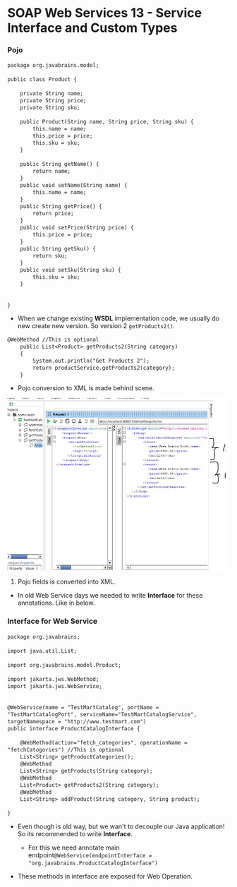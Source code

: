 # SOAP Web Services 13 - Service Interface and Custom Types

### Pojo

```
package org.javabrains.model;

public class Product {
	
	private String name;
	private String price;
	private String sku;
	
	public Product(String name, String price, String sku) {
		this.name = name;
		this.price = price;
		this.sku = sku;
	}	
	
	public String getName() {
		return name;
	}
	public void setName(String name) {
		this.name = name;
	}
	public String getPrice() {
		return price;
	}
	public void setPrice(String price) {
		this.price = price;
	}
	public String getSku() {
		return sku;
	}
	public void setSku(String sku) {
		this.sku = sku;
	}


}

```

- When we change existing **WSDL** implementation code, we usually do new create new version. So version 2 `getProducts2()`.

```
@WebMethod //This is optional
	public List<Product> getProducts2(String category)
	{
		System.out.println("Get Products 2");
		return productService.getProducts2(category);
	}
```
- Pojo conversion to XML is made behind scene.

<img src="xmlConvercion.JPG" alt="alt text" width="700"/>

1. Pojo fields is converted into XML.

- In old Web Service days we needed to write **Interface** for these annotations. Like in below.


### Interface for Web Service

```
package org.javabrains;

import java.util.List;

import org.javabrains.model.Product;

import jakarta.jws.WebMethod;
import jakarta.jws.WebService;


@WebService(name = "TestMartCatalog", portName = "TestMartCatalogPort", serviceName="TestMartCatalogService", targetNamespace = "http://www.testmart.com")
public interface ProductCatalogInterface {

	@WebMethod(action="fetch_categories", operationName = "fetchCatogories") //This is optional
	List<String> getProductCategories();
	@WebMethod
	List<String> getProducts(String category);
	@WebMethod
	List<Product> getProducts2(String category);
	@WebMethod
	List<String> addProduct(String category, String product);

}
```

- Even though is old way, but we wan't to decouple our Java application! So its recommended to write **Interface**.
    - For this we need annotate main endpoint`@WebService(endpointInterface = "org.javabrains.ProductCatalogInterface")`

- These methods in interface are exposed for Web Operation.